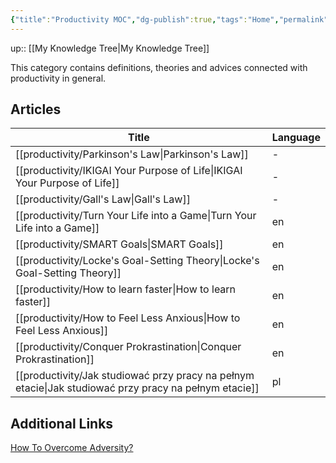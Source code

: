 ```yaml
---
{"title":"Productivity MOC","dg-publish":true,"tags":"Home","permalink":"/productivity/productivity/","dgPassFrontmatter":true}
---
```


up:: [[My Knowledge Tree\|My Knowledge Tree]]


This category contains definitions, theories and advices connected with productivity in general.

## Articles
| Title                                                                                                    | Language |
| -------------------------------------------------------------------------------------------------------- | -------- |
| [[productivity/Parkinson's Law\|Parkinson's Law]]                                                     | \-       |
| [[productivity/IKIGAI Your Purpose of Life\|IKIGAI Your Purpose of Life]]                             | \-       |
| [[productivity/Gall's Law\|Gall's Law]]                                                               | \-       |
| [[productivity/Turn Your Life into a Game\|Turn Your Life into a Game]]                               | en       |
| [[productivity/SMART Goals\|SMART Goals]]                                                             | en       |
| [[productivity/Locke's Goal-Setting Theory\|Locke's Goal-Setting Theory]]                             | en       |
| [[productivity/How to learn faster\|How to learn faster]]                                             | en       |
| [[productivity/How to Feel Less Anxious\|How to Feel Less Anxious]]                                   | en       |
| [[productivity/Conquer Prokrastination\|Conquer Prokrastination]]                                     | en       |
| [[productivity/Jak studiować przy pracy na pełnym etacie\|Jak studiować przy pracy na pełnym etacie]] | pl       |


## Additional Links

[How To Overcome Adversity?](https://www.youtube.com/watch?v=61bMGNL6MrM)
